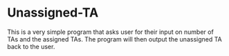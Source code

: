 # Unassigned-TA
This is a very simple program that asks user for their input on number of TAs and the assigned TAs. The program will then output the unassigned TA back to the user.
